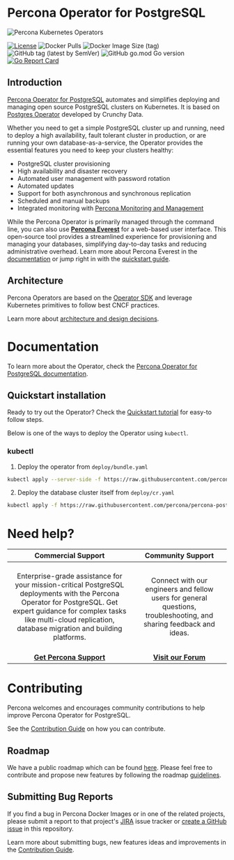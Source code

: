 # Percona Operator for PostgreSQL

![Percona Kubernetes Operators](kubernetes.svg)

[![License](https://img.shields.io/badge/License-Apache%202.0-blue.svg)](https://opensource.org/licenses/Apache-2.0)
![Docker Pulls](https://img.shields.io/docker/pulls/percona/percona-postgresql-operator)
![Docker Image Size (tag)](https://img.shields.io/docker/image-size/percona/percona-postgresql-operator/2)
![GitHub tag (latest by SemVer)](https://img.shields.io/github/v/tag/percona/percona-postgresql-operator?include_prereleases&sort=semver)
![GitHub go.mod Go version](https://img.shields.io/github/go-mod/go-version/percona/percona-postgresql-operator)
[![Go Report Card](https://goreportcard.com/badge/github.com/percona/percona-postgresql-operator)](https://goreportcard.com/report/github.com/percona/percona-postgresql-operator)

## Introduction

[Percona Operator for PostgreSQL](https://docs.percona.com/percona-operator-for-postgresql/2.0/index.html) automates and simplifies deploying and managing open source PostgreSQL clusters on Kubernetes. It is based on [Postgres Operator](https://github.com/CrunchyData/postgres-operator) developed by Crunchy Data.

Whether you need to get a simple PostgreSQL cluster up and running, need to deploy a high availability, fault tolerant cluster in production, or are running your own database-as-a-service, the Operator provides the essential features you need to keep your clusters healthy:

- PostgreSQL cluster provisioning
- High availability and disaster recovery
- Automated user management with password rotation
- Automated updates
- Support for both asynchronous and synchronous replication
- Scheduled and manual backups
- Integrated monitoring with [Percona Monitoring and Management](https://www.percona.com/software/database-tools/percona-monitoring-and-management)

While the Percona Operator is primarily managed through the command line, you can also use **[Percona Everest](https://docs.percona.com/everest/index.html)** for a web-based user interface. This open-source tool provides a streamlined experience for provisioning and managing your databases, simplifying day-to-day tasks and reducing administrative overhead. Learn more about Percona Everest in the [documentation](https://docs.percona.com/everest/index.html) or jump right in with the [quickstart guide](https://docs.percona.com/everest/quickstart-guide/quick-install.html).

## Architecture

Percona Operators are based on the [Operator SDK](https://github.com/operator-framework/operator-sdk) and leverage Kubernetes primitives to follow best CNCF practices.

Learn more about [architecture and design decisions](https://docs.percona.com/percona-operator-for-postgresql/2.0/architecture.html).

# Documentation

To learn more about the Operator, check the [Percona Operator for PostgreSQL documentation](https://docs.percona.com/percona-operator-for-postgresql/2.0/index.html). 

## Quickstart installation

Ready to try out the Operator? Check the [Quickstart tutorial](https://docs.percona.com/percona-operator-for-postgresql/2.0/quickstart.html) for easy-to follow steps. 

Below is one of the ways to deploy the Operator using `kubectl`.

### kubectl

1. Deploy the operator from `deploy/bundle.yaml`

```sh
kubectl apply --server-side -f https://raw.githubusercontent.com/percona/percona-postgresql-operator/main/deploy/bundle.yaml
```

2. Deploy the database cluster itself from `deploy/cr.yaml`

```sh
kubectl apply -f https://raw.githubusercontent.com/percona/percona-postgresql-operator/main/deploy/cr.yaml
```

# Need help?

**Commercial Support**  | **Community Support** |
:-: | :-: |
| <br/>Enterprise-grade assistance for your mission-critical PostgreSQL deployments with the Percona Operator for PostgreSQL. Get expert guidance for complex tasks like multi-cloud replication, database migration and building platforms.<br/><br/>  | <br/>Connect with our engineers and fellow users for general questions, troubleshooting, and sharing feedback and ideas.<br/><br/>  | 
| **[Get Percona Support](https://hubs.ly/Q02ZTH9s0)** | **[Visit our Forum](https://forums.percona.com/c/postgresql/percona-kubernetes-operator-for-postgresql/68)** |

# Contributing

Percona welcomes and encourages community contributions to help improve Percona Operator for PostgreSQL.

See the [Contribution Guide](CONTRIBUTING.md) on how you can contribute.

## Roadmap

We have a public roadmap which can be found [here](https://github.com/orgs/percona/projects/10). Please feel free to contribute and propose new features by following the roadmap [guidelines](https://github.com/percona/roadmap).

## Submitting Bug Reports

If you find a bug in Percona Docker Images or in one of the related projects, please submit a report to that project's [JIRA](https://jira.percona.com/browse/K8SPG) issue tracker or [create a GitHub issue](https://docs.github.com/en/issues/tracking-your-work-with-issues/creating-an-issue#creating-an-issue-from-a-repository) in this repository. 

Learn more about submitting bugs, new features ideas and improvements in the [Contribution Guide](CONTRIBUTING.md).
